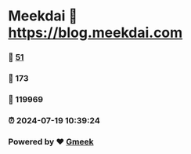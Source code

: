 # Meekdai :link: https://blog.meekdai.com 
### :page_facing_up: [51](https://blog.meekdai.com/tag.html) 
### :speech_balloon: 173 
### :hibiscus: 119969 
### :alarm_clock: 2024-07-19 10:39:24 
### Powered by :heart: [Gmeek](https://github.com/Meekdai/Gmeek)
